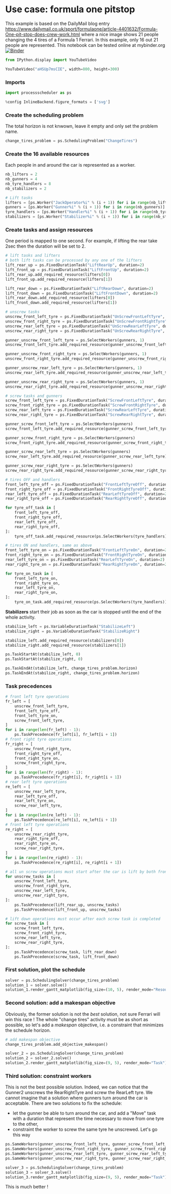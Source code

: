 # Use case: formula one pitstop

This example is based on the DailyMail blog entry https://www.dailymail.co.uk/sport/formulaone/article-4401632/Formula-One-pit-stop-does-crew-work.html where a nice image shows 21 people changing the 4 tires of a Formula 1 Ferrari. In this example, only 16 out 21 people are represented. This notebook can be tested online at mybinder.org
[![Binder](https://mybinder.org/badge_logo.svg)](https://mybinder.org/v2/gh/tpaviot/ProcessScheduler/HEAD?filepath=doc/use-case-formula-one-change-tires.ipynb)


```python
from IPython.display import YouTubeVideo

YouTubeVideo("aHSUp7msCIE", width=800, height=300)
```

### Imports


```python
import processscheduler as ps

%config InlineBackend.figure_formats = ['svg']
```

### Create the scheduling problem
The total horizon is not knwown, leave it empty and only set the problem name.


```python
change_tires_problem = ps.SchedulingProblem("ChangeTires")
```

### Create the 16 available resources
Each people in and around the car is represented as a worker.


```python
nb_lifters = 2
nb_gunners = 4
nb_tyre_handlers = 8
nb_stabilizers = 2
```


```python
# Lift tasks
lifters = [ps.Worker("JackOperator%i" % (i + 1)) for i in range(nb_lifters)]
gunners = [ps.Worker("Gunner%i" % (i + 1)) for i in range(nb_gunners)]
tyre_handlers = [ps.Worker("Handler%i" % (i + 1)) for i in range(nb_tyre_handlers)]
stabilizers = [ps.Worker("Stabilizer%i" % (i + 1)) for i in range(nb_stabilizers)]
```

### Create tasks and assign resources
One period is mapped to one second. For example, if lifting the rear take 2sec then the duration will be set to 2.


```python
# lift tasks and lifters
# both lift tasks can be processed by any one of the lifters
lift_rear_up = ps.FixedDurationTask("LiftRearUp", duration=2)
lift_front_up = ps.FixedDurationTask("LiftFrontUp", duration=2)
lift_rear_up.add_required_resource(lifters[0])
lift_front_up.add_required_resource(lifters[1])

lift_rear_down = ps.FixedDurationTask("LiftRearDown", duration=2)
lift_front_down = ps.FixedDurationTask("LiftFrontDown", duration=2)
lift_rear_down.add_required_resource(lifters[0])
lift_front_down.add_required_resource(lifters[1])

# unscrew tasks
unscrew_front_left_tyre = ps.FixedDurationTask("UnScrewFrontLeftTyre", duration=2)
unscrew_front_right_tyre = ps.FixedDurationTask("UnScrewFrontRightTyre", duration=2)
unscrew_rear_left_tyre = ps.FixedDurationTask("UnScrewRearLeftTyre", duration=2)
unscrew_rear_right_tyre = ps.FixedDurationTask("UnScrewRearRightTyre", duration=2)

gunner_unscrew_front_left_tyre = ps.SelectWorkers(gunners, 1)
unscrew_front_left_tyre.add_required_resource(gunner_unscrew_front_left_tyre)

gunner_unscrew_front_right_tyre = ps.SelectWorkers(gunners, 1)
unscrew_front_right_tyre.add_required_resource(gunner_unscrew_front_right_tyre)

gunner_unscrew_rear_left_tyre = ps.SelectWorkers(gunners, 1)
unscrew_rear_left_tyre.add_required_resource(gunner_unscrew_rear_left_tyre)

gunner_unscrew_rear_right_tyre = ps.SelectWorkers(gunners, 1)
unscrew_rear_right_tyre.add_required_resource(gunner_unscrew_rear_right_tyre)

# screw tasks and gunners
screw_front_left_tyre = ps.FixedDurationTask("ScrewFrontLeftTyre", duration=2)
screw_front_right_tyre = ps.FixedDurationTask("ScrewFrontRightTyre", duration=2)
screw_rear_left_tyre = ps.FixedDurationTask("ScrewRearLeftTyre", duration=2)
screw_rear_right_tyre = ps.FixedDurationTask("ScrewRearRightTyre", duration=2)

gunner_screw_front_left_tyre = ps.SelectWorkers(gunners)
screw_front_left_tyre.add_required_resource(gunner_screw_front_left_tyre)

gunner_screw_front_right_tyre = ps.SelectWorkers(gunners)
screw_front_right_tyre.add_required_resource(gunner_screw_front_right_tyre)

gunner_screw_rear_left_tyre = ps.SelectWorkers(gunners)
screw_rear_left_tyre.add_required_resource(gunner_screw_rear_left_tyre)

gunner_screw_rear_right_tyre = ps.SelectWorkers(gunners)
screw_rear_right_tyre.add_required_resource(gunner_screw_rear_right_tyre)
```


```python
# tires OFF and handlers
front_left_tyre_off = ps.FixedDurationTask("FrontLeftTyreOff", duration=2)
front_right_tyre_off = ps.FixedDurationTask("FrontRightTyreOff", duration=2)
rear_left_tyre_off = ps.FixedDurationTask("RearLeftTyreOff", duration=2)
rear_right_tyre_off = ps.FixedDurationTask("RearRightTyreOff", duration=2)

for tyre_off_task in [
    front_left_tyre_off,
    front_right_tyre_off,
    rear_left_tyre_off,
    rear_right_tyre_off,
]:
    tyre_off_task.add_required_resource(ps.SelectWorkers(tyre_handlers))

# tires ON and handlers, same as above
front_left_tyre_on = ps.FixedDurationTask("FrontLeftTyreOn", duration=2)
front_right_tyre_on = ps.FixedDurationTask("FrontRightTyreOn", duration=2)
rear_left_tyre_on = ps.FixedDurationTask("RearLeftTyreOn", duration=2)
rear_right_tyre_on = ps.FixedDurationTask("RearRightTyreOn", duration=2)

for tyre_on_task in [
    front_left_tyre_on,
    front_right_tyre_on,
    rear_left_tyre_on,
    rear_right_tyre_on,
]:
    tyre_on_task.add_required_resource(ps.SelectWorkers(tyre_handlers))
```

**Stabilizers** start their job as soon as the car is stopped until the end of the whole activity.


```python
stabilize_left = ps.VariableDurationTask("StabilizeLeft")
stabilize_right = ps.VariableDurationTask("StabilizeRight")

stabilize_left.add_required_resource(stabilizers[0])
stabilize_right.add_required_resource(stabilizers[1])

ps.TaskStartAt(stabilize_left, 0)
ps.TaskStartAt(stabilize_right, 0)

ps.TaskEndAt(stabilize_left, change_tires_problem.horizon)
ps.TaskEndAt(stabilize_right, change_tires_problem.horizon)
```

### Task precedences


```python
# front left tyre operations
fr_left = [
    unscrew_front_left_tyre,
    front_left_tyre_off,
    front_left_tyre_on,
    screw_front_left_tyre,
]
for i in range(len(fr_left) - 1):
    ps.TaskPrecedence(fr_left[i], fr_left[i + 1])
# front right tyre operations
fr_right = [
    unscrew_front_right_tyre,
    front_right_tyre_off,
    front_right_tyre_on,
    screw_front_right_tyre,
]
for i in range(len(fr_right) - 1):
    ps.TaskPrecedence(fr_right[i], fr_right[i + 1])
# rear left tyre operations
re_left = [
    unscrew_rear_left_tyre,
    rear_left_tyre_off,
    rear_left_tyre_on,
    screw_rear_left_tyre,
]
for i in range(len(re_left) - 1):
    ps.TaskPrecedence(re_left[i], re_left[i + 1])
# front left tyre operations
re_right = [
    unscrew_rear_right_tyre,
    rear_right_tyre_off,
    rear_right_tyre_on,
    screw_rear_right_tyre,
]
for i in range(len(re_right) - 1):
    ps.TaskPrecedence(re_right[i], re_right[i + 1])

# all un screw operations must start after the car is lift by both front and rear jacks
for unscrew_tasks in [
    unscrew_front_left_tyre,
    unscrew_front_right_tyre,
    unscrew_rear_left_tyre,
    unscrew_rear_right_tyre,
]:
    ps.TaskPrecedence(lift_rear_up, unscrew_tasks)
    ps.TaskPrecedence(lift_front_up, unscrew_tasks)

# lift down operations must occur after each screw task is completed
for screw_task in [
    screw_front_left_tyre,
    screw_front_right_tyre,
    screw_rear_left_tyre,
    screw_rear_right_tyre,
]:
    ps.TaskPrecedence(screw_task, lift_rear_down)
    ps.TaskPrecedence(screw_task, lift_front_down)
```

### First solution, plot the schedule


```python
solver = ps.SchedulingSolver(change_tires_problem)
solution_1 = solver.solve()
solution_1.render_gantt_matplotlib(fig_size=(10, 5), render_mode="Resource")
```

### Second solution: add a makespan objective
Obviously, the former solution is not the *best* solution, not sure Ferrari will win this race ! The whole "change tires" activity must be as short as possible, so let's add a *makespan* objective, i.e. a constraint that minimizes the schedule horizon.


```python
# add makespan objective
change_tires_problem.add_objective_makespan()

solver_2 = ps.SchedulingSolver(change_tires_problem)
solution_2 = solver_2.solve()
solution_2.render_gantt_matplotlib(fig_size=(9, 5), render_mode="Task")
```

### Third solution: constraint workers
This is not the best possible solution. Indeed, we can notice that the Gunner2 unscrews the RearRightTyre and screw the RearLeft tyre. We cannot imagine that a solution where gunners turn around the car is acceptable. There are two solutions to fix the schedule:
-   let the gunner be able to turn around the car, and add a "Move" task with a duration that represent the time necessary to move from one tyre to the other,
-   constraint the worker to screw the same tyre he unscrewed. Let's go this way


```python
ps.SameWorkers(gunner_unscrew_front_left_tyre, gunner_screw_front_left_tyre)
ps.SameWorkers(gunner_unscrew_front_right_tyre, gunner_screw_front_right_tyre)
ps.SameWorkers(gunner_unscrew_rear_left_tyre, gunner_screw_rear_left_tyre)
ps.SameWorkers(gunner_unscrew_rear_right_tyre, gunner_screw_rear_right_tyre)

solver_3 = ps.SchedulingSolver(change_tires_problem)
solution_3 = solver_3.solve()
solution_3.render_gantt_matplotlib(fig_size=(9, 5), render_mode="Task")
```

This is much better !
